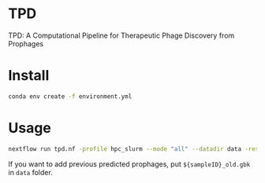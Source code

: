 # TPD
TPD: A Computational Pipeline for Therapeutic Phage Discovery from Prophages

# Install

```sh
conda env create -f environment.yml
```

# Usage

```sh
nextflow run tpd.nf -profile hpc_slurm --mode "all" --datadir data -resume
```

If you want to add previous predicted prophages, put `${sampleID}_old.gbk` in `data` folder.

